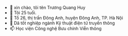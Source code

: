 - 👋 xin chào, tôi tên Trương Quang Huy
- 👀 Tôi 25 tuổi.
- 🌱 Tổ 26, thị trấn Đông Anh, huyện Đông Anh, TP. Hà Nội
- 💞️ Dã tốt nghiệp ngành Kỹ thuật điện tử truyền thông
- 📫 Học viện Công nghệ Bưu chính Viễn thông

<!---
huytq1203/huytq1203 is a ✨ special ✨ repository because its `README.md` (this file) appears on your GitHub profile.
You can click the Preview link to take a look at your changes.
--->
